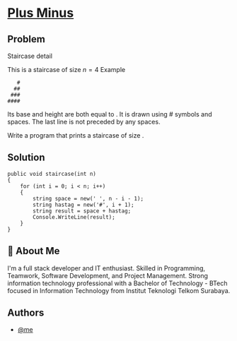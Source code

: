 # [Plus Minus](https://www.hackerrank.com/challenges/staircase/problem?isFullScreen=true)

## Problem
Staircase detail

This is a staircase of size $n = 4$
Example
```
   #
  ##
 ###
####
```

Its base and height are both equal to . It is drawn using # symbols and spaces. The last line is not preceded by any spaces.

Write a program that prints a staircase of size .

## Solution
```
public void staircase(int n)
{
    for (int i = 0; i < n; i++)
    {
        string space = new(' ', n - i - 1);
        string hastag = new('#', i + 1);
        string result = space + hastag;
        Console.WriteLine(result);
    }
}
```

## 🚀 About Me
I'm a full stack developer and IT enthusiast. Skilled in Programming, Teamwork, Software Development, and Project Management. Strong information technology professional with a Bachelor of Technology - BTech focused in Information Technology from Institut Teknologi Telkom Surabaya.




## Authors

- [@me](https://github.com/agisx)
